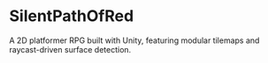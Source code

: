 # SilentPathOfRed
A 2D platformer RPG built with Unity, featuring modular tilemaps and raycast-driven surface detection.
